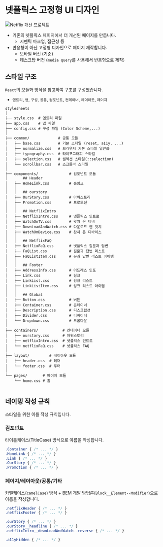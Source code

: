 # 넷플릭스 고정형 UI 디자인 

<img style="vertical-align: -3px" src="https://img.shields.io/badge/Netflix%20Make%20Better!%20-%20-E50914?style=flat&logo=netflix&logoColor=E50914&labelColor=000&link=https://netflix.com" alt="Netflix 개선 프로젝트" />

<br />

- 기존의 넷플릭스 페이지에서 더 개선된 페이지를 만듭니다. 
  - 시멘틱 마크업, 접근성 등
- 반응형이 아닌 고정형 디자인으로 페이지 제작합니다. 
  - 모바일 버전 (기준)
  - 데스크탑 버전 (`media query`를 사용해서 반응형으로 제작)

## 스타일 구조
`React`의 모듈화 방식을 참고하여 구조를 구성했습니다.   
  - `엔트리`, `앱`, `구성`, `공통`, `컴포넌트`, `컨테이너`, `레이아웃`, `페이지`

```
stylesheets
│
├── style.css  # 엔트리 파일
├── app.css    # 앱 파일 
├── config.css # 구성 파일 (Color Scheme,...) 
│
├── common/             # 공통 모듈
│   ├── base.css        # 기본 스타일 (reset, a11y, ...)
│   ├── normalize.css   # 브라우저 기본 스타일 일반화
│   ├── typography.css  # 타이포그래피 스타일
│   ├── selection.css   # 셀렉션 스타일(::selection)
│   └── scrollbar.css   # 스크롤바 스타일
│
├── components/              # 컴포넌트 모듈
│       ## Header
│   ├── HomeLink.css         # 홈링크
│   │
│   │   ## ourstory
│   ├── OurStory.css         # 아워스토리
│   ├── Promotion.css        # 프로모션
│   │
│   │   ## NetflixIntro
│   ├── NetflixIntro.css     # 넷플릭스 인트로
│   ├── WatchOnTV.css        # 왓치 온 티비
│   ├── DownLoadAndWatch.css # 다운로드 앤 왓치
│   ├── WatchOnDevice.css    # 왓치 온 디바이스 
│   │
│   │   ## NetflixFaQ
│   ├── NetflixFaQ.css       # 넷플릭스 질문과 답변
│   ├── FaQList.css          # 질문과 답변 리스트
│   ├── FaQListItem.css      # 문과 답변 리스트 아이템
│   │
│   │   ## Footer
│   ├── AddressInfo.css      # 어드레스 인포
│   ├── Link.css             # 링크
│   ├── LinkList.css         # 링크 리스트
│   ├── LinkListItem.css     # 링크 리스트 아이템
│   │
│   │   ## Global
│   ├── Button.css           # 버튼
│   ├── Container.css        # 콘테이너
│   ├── Description.css      # 디스크립션
│   ├── Divider.css          # 디바이더
│   └── Dropdown.css         # 드롭다운
│
├── containers/           # 컨테이너 모듈  
│   ├── ourstory.css      # 아워스토리 
│   ├── netflixIntro.css  # 넷플릭스 인트로    
│   └── netflixFaQ.css    # 넷플릭스 FAQ  
│    
├── layout/         # 레이아웃 모듈  
│   ├── header.css  # 헤더   
│   └── footer.css  # 푸터  
│
└── pages/       # 페이지 모듈  
    └── home.css # 홈


```



## 네이밍 작성 규칙

스타일을 위한 이름 작성 규칙입니다. 

### 컴포넌트
타이틀케이스(TitleCase) 방식으로 이름을 작성합니다.

```css
.Container { /* ... */ }
.HomeLink { /* ... */ }
.Link { /* ... */ }
.OurStory { /* ... */ }
.Promotion { /* ... */ }
```

### 페이지/레이아웃/공통/기타
카멜케이스(`camelCase`) 방식 + BEM 개발 방법론(`Block__Element--Modifier`)으로 이름을 작성합니다.

```css
.netflixHeader { /* ... */ }
.netflixFooter { /* ... */ }

.ourStory { /* ... */ }
.ourStory__headline { /* ... */ }
.netflixIntro__downLoadAndWatch--reverse { /* ... */ }

.a11yHidden { /* ... */ }
```